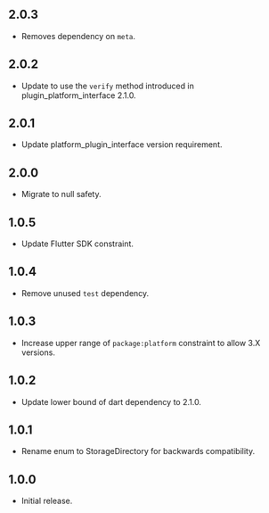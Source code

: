 ## 2.0.3

* Removes dependency on `meta`.

## 2.0.2

* Update to use the `verify` method introduced in plugin_platform_interface 2.1.0.

## 2.0.1

* Update platform_plugin_interface version requirement.

## 2.0.0

* Migrate to null safety.

## 1.0.5

* Update Flutter SDK constraint.

## 1.0.4

* Remove unused `test` dependency.

## 1.0.3

* Increase upper range of `package:platform` constraint to allow 3.X versions.

## 1.0.2

* Update lower bound of dart dependency to 2.1.0.

## 1.0.1

* Rename enum to StorageDirectory for backwards compatibility.

## 1.0.0

* Initial release.
